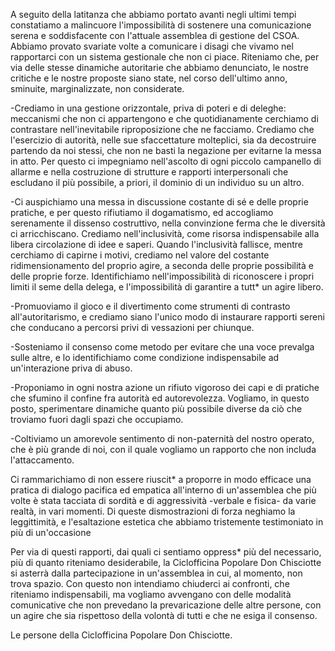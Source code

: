 A seguito della latitanza che abbiamo portato avanti negli ultimi tempi constatiamo a malincuore l'impossibilità di sostenere una comunicazione serena e soddisfacente con l'attuale assemblea di gestione del CSOA. Abbiamo provato svariate volte a comunicare i disagi che vivamo nel rapportarci con un sistema gestionale che non ci piace. Riteniamo che, per via delle stesse dinamiche autoritarie che abbiamo denunciato, le nostre critiche e le nostre proposte siano state, nel corso dell'ultimo anno, sminuite, marginalizzate, non considerate.

-Crediamo in una gestione orizzontale, priva di poteri e di deleghe: meccanismi che non ci appartengono e che quotidianamente cerchiamo di contrastare nell'inevitabile riproposizione che ne facciamo. Crediamo che l'esercizio di autorità, nelle sue sfaccettature molteplici, sia da decostruire partendo da noi stessi, che non ne basti la negazione per evitarne la messa in atto. Per questo ci impegniamo nell'ascolto di ogni piccolo campanello di allarme e nella costruzione di strutture e rapporti interpersonali che escludano il più possibile, a priori, il dominio di un individuo su un altro.

-Ci auspichiamo una messa in discussione costante di sé e delle proprie pratiche, e per questo rifiutiamo il dogamatismo, ed accogliamo serenamente il dissenso costruttivo, nella convinzione ferma che le diversità ci arricchiscano. Crediamo nell'inclusività, come risorsa indispensabile alla libera circolazione di idee e saperi. Quando l'inclusività fallisce, mentre cerchiamo di capirne i motivi, crediamo nel valore del costante ridimensionamento del proprio agire, a seconda delle proprie possibilità e delle proprie forze. Identifichiamo nell'impossibilità di riconoscere i propri limiti il seme della delega, e l'impossibilità di garantire a tutt* un agire libero.

-Promuoviamo il gioco e il divertimento come strumenti di contrasto all'autoritarismo, e crediamo siano l'unico modo di instaurare rapporti sereni che conducano a percorsi privi di vessazioni per chiunque.

-Sosteniamo il consenso come metodo per evitare che una voce prevalga sulle altre, e lo identifichiamo come condizione indispensabile ad un'interazione priva di abuso.

-Proponiamo in ogni nostra azione un rifiuto vigoroso dei capi e di pratiche che sfumino il confine fra autorità ed autorevolezza. Vogliamo, in questo posto, sperimentare dinamiche quanto più possibile diverse da ciò che troviamo fuori dagli spazi che occupiamo.

-Coltiviamo un amorevole sentimento di non-paternità del nostro operato, che è più grande di noi, con il quale vogliamo un rapporto che non includa l'attaccamento.


Ci rammarichiamo di non essere riuscit* a proporre in modo efficace una pratica di dialogo pacifica ed empatica all'interno di un'assemblea che più volte è stata tacciata di sordità e di aggressività -verbale e fisica- da varie realtà, in vari momenti. Di queste dismostrazioni di forza neghiamo la leggittimità, e l'esaltazione estetica che abbiamo tristemente testimoniato in più di un'occasione

Per via di questi rapporti, dai quali ci sentiamo oppress* più del necessario, più di quanto riteniamo desiderabile, la Ciclofficina Popolare Don Chisciotte si asterrà dalla partecipazione in un'assemblea in cui, al momento, non trova spazio. Con questo non intendiamo chiuderci ai confronti, che riteniamo indispensabili, ma vogliamo avvengano con delle modalità comunicative che non prevedano la prevaricazione delle altre persone, con un agire che sia rispettoso della volontà di tutti e che ne esiga il consenso. 

Le persone della Ciclofficina Popolare Don Chisciotte.
